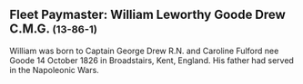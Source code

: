 ## Fleet Paymaster: William Leworthy Goode Drew C.M.G. <small>(13-86-1)</small>

William was born to Captain George Drew R.N. and Caroline Fulford nee Goode 14 October 1826 in Broadstairs, Kent, England. His father had served in the Napoleonic Wars.
